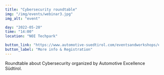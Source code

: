 ```yaml
---
title: "Cybersecurity roundtable"
img: "/img/events/webinar3.jpg"
img_alt: "event"

day: "2022-05-20"
time: "14:00"
location: "NOI Techpark"

button_link: "https://www.automotive-suedtirol.com/eventsandworkshops/event-five-t2hr2"
button_label: "More info & Registration"
---
```


Roundtable about Cybersecurity organized by Automotive Excellence Südtirol.
